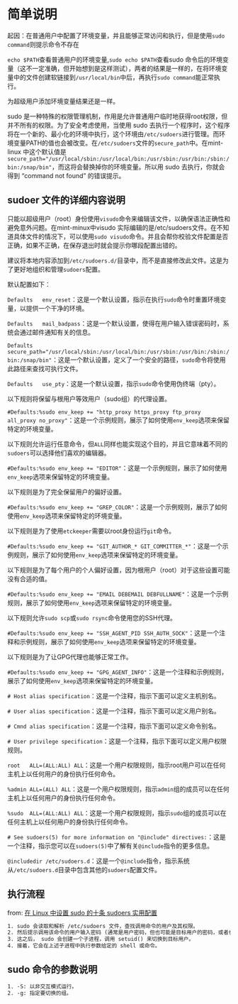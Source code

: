 # 简单说明

起因：在普通用户中配置了环境变量，并且能够正常访问和执行，但是使用`sudo command`则提示命令不存在

`echo $PATH`查看普通用户的环境变量,`sudo echo $PATH`查看sudo 命令后的环境变量（这不一定准确，但开始想到是这样测试），两者的结果是一样的，在将环境变量中的文件创建软链接到`/usr/local/bin`中后，再执行`sudo command`能正常执行。

为超级用户添加环境变量结果还是一样。

sudo 是一种特殊的权限管理机制，作用是允许普通用户临时地获得root权限，但并不所有的权限。为了安全考虑使用，当使用 sudo 去执行一个程序时，这个程序将在一个新的、最小化的环境中执行，这个环境由`/etc/sudoers`进行管理。而环境变量PATH的值也会被改变。在`/etc/sudoers`文件的`secure_path`中。在mint-linux 中这个默认值是`secure_path="/usr/local/sbin:/usr/local/bin:/usr/sbin:/usr/bin:/sbin:/bin:/snap/bin"`，而这将会替换掉你的环境变量。所以用 sudo 去执行，你就会得到 “command not found” 的错误提示。

## sudoer 文件的详细内容说明

只能以超级用户（root）身份使用`visudo`命令来编辑该文件，以确保语法正确性和避免意外问题。在mint-minux中visudo 实际编辑的是/etc/sudoers文件。在不知道具体文件的情况下，可以使用`sudo visudo`命令。并且会帮你校验文件配置是否正确，如果不正确，在保存退出时就会提示你哪段配置出错的。

建议将本地内容添加到`/etc/sudoers.d/`目录中，而不是直接修改此文件。这是为了更好地组织和管理`sudoers`配置。

默认配置如下：

`Defaults	env_reset`：这是一个默认设置，指示在执行`sudo`命令时重置环境变量，以提供一个干净的环境。

`Defaults	mail_badpass`：这是一个默认设置，使得在用户输入错误密码时，系统会通过邮件通知有关的信息。

`Defaults	secure_path="/usr/local/sbin:/usr/local/bin:/usr/sbin:/usr/bin:/sbin:/bin:/snap/bin"`：这是一个默认设置，定义了一个安全的路径，`sudo`命令将使用此路径来查找可执行文件。

`Defaults	use_pty`：这是一个默认设置，指示`sudo`命令使用伪终端（pty）。

以下规则将保留与根用户等效用户（sudo组）的代理设置。

`#Defaults:%sudo env_keep += "http_proxy https_proxy ftp_proxy all_proxy no_proxy"`：这是一个示例规则，展示了如何使用`env_keep`选项来保留特定的环境变量。

以下规则允许运行任意命令，但`ALL`同样也能实现这个目的，并且它意味着不同的`sudoers`可以选择他们喜欢的编辑器。

`#Defaults:%sudo env_keep += "EDITOR"`：这是一个示例规则，展示了如何使用`env_keep`选项来保留特定的环境变量。

以下规则是为了完全保留用户的偏好设置。

`#Defaults:%sudo env_keep += "GREP_COLOR"`：这是一个示例规则，展示了如何使用`env_keep`选项来保留特定的环境变量。

以下规则是为了使用`etckeeper`需要以root身份运行`git`命令。

`#Defaults:%sudo env_keep += "GIT_AUTHOR_* GIT_COMMITTER_*"`：这是一个示例规则，展示了如何使用`env_keep`选项来保留特定的环境变量。

以下规则是为了每个用户的个人偏好设置，因为根用户（root）对于这些设置可能没有合适的值。

`#Defaults:%sudo env_keep += "EMAIL DEBEMAIL DEBFULLNAME"`：这是一个示例规则，展示了如何使用`env_keep`选项来保留特定的环境变量。

以下规则允许`sudo scp`或`sudo rsync`命令使用您的SSH代理。

`#Defaults:%sudo env_keep += "SSH_AGENT_PID SSH_AUTH_SOCK"`：这是一个注释和示例规则，展示了如何使用`env_keep`选项来保留特定的环境变量。

以下规则是为了让GPG代理也能够正常工作。

`#Defaults:%sudo env_keep += "GPG_AGENT_INFO"`：这是一个注释和示例规则，展示了如何使用`env_keep`选项来保留特定的环境变量。

`# Host alias specification`：这是一个注释，指示下面可以定义主机别名。

`# User alias specification`：这是一个注释，指示下面可以定义用户别名。

`# Cmnd alias specification`：这是一个注释，指示下面可以定义命令别名。

`# User privilege specification`：这是一个注释，指示下面可以定义用户权限规则。

`root	ALL=(ALL:ALL) ALL`：这是一个用户权限规则，指示root用户可以在任何主机上以任何用户的身份执行任何命令。

`%admin ALL=(ALL) ALL`：这是一个用户权限规则，指示`admin`组的成员可以在任何主机上以任何用户的身份执行任何命令。

`%sudo	ALL=(ALL:ALL) ALL`：这是一个用户权限规则，指示`sudo`组的成员可以在任何主机上以任何用户的身份执行任何命令。

`# See sudoers(5) for more information on "@include" directives:`：这是一个注释，指示您可以在`sudoers(5)`中了解有关`@include`指令的更多信息。

`@includedir /etc/sudoers.d`：这是一个`@include`指令，指示系统从`/etc/sudoers.d`目录中包含其他的`sudoers`配置文件。

## 执行流程

from: [在 Linux 中设置 sudo 的十条 sudoers 实用配置](https://linux.cn/article-8145-1.html)

```txt
1. sudo 会读取和解析 /etc/sudoers 文件，查找调用命令的用户及其权限。
2. 然后提示调用该命令的用户输入密码 (通常是用户密码，但也可能是目标用户的密码，或者也可以通过 NOPASSWD 标志来跳过密码验证)。
3. 这之后， sudo 会创建一个子进程，调用 setuid() 来切换到目标用户。
4. 接着，它会在上述子进程中执行参数给定的 shell 或命令。
```

## sudo 命令的参数说明

```txt
1. -S: 以非交互模式运行。
2. -g: 指定要切换的组。
```
